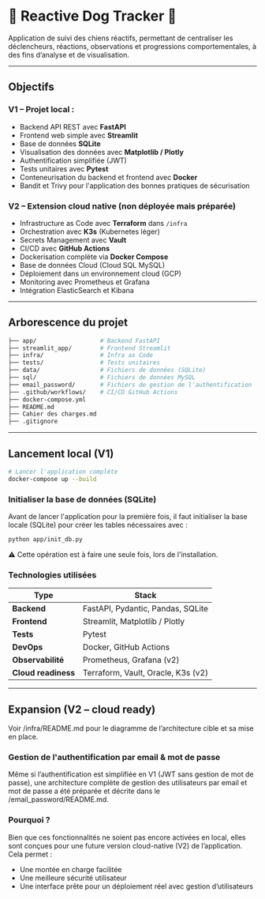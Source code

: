 # 🐾 Reactive Dog Tracker 🐾

Application de suivi des chiens réactifs, permettant de centraliser les déclencheurs, réactions, observations et progressions comportementales, à des fins d’analyse et de visualisation.

---

## Objectifs

### V1 – Projet local :
- Backend API REST avec **FastAPI**
- Frontend web simple avec **Streamlit**
- Base de données **SQLite**
- Visualisation des données avec **Matplotlib / Plotly**
- Authentification simplifiée (JWT)
- Tests unitaires avec **Pytest**
- Conteneurisation du backend et frontend avec **Docker**
- Bandit et Trivy pour l'application des bonnes pratiques de sécurisation

### V2 – Extension cloud native (non déployée mais préparée)
- Infrastructure as Code avec **Terraform** dans `/infra`
- Orchestration avec **K3s** (Kubernetes léger)
- Secrets Management avec **Vault**
- CI/CD avec **GitHub Actions**
- Dockerisation complète via **Docker Compose**
- Base de données Cloud (Cloud SQL MySQL)
- Déploiement dans un environnement cloud (GCP)
- Monitoring avec Prometheus et Grafana
- Intégration ElasticSearch et Kibana

---

## Arborescence du projet

```bash
├── app/                  # Backend FastAPI
├── streamlit_app/        # Frontend Streamlit
├── infra/                # Infra as Code
├── tests/                # Tests unitaires
├── data/                 # Fichiers de données (SQLite)
├── sql/                  # Fichiers de données MySQL
├── email_password/       # Fichiers de gestion de l'authentification
├── .github/workflows/    # CI/CD GitHub Actions
├── docker-compose.yml
├── README.md
├── Cahier des charges.md
├── .gitignore
```
---

## Lancement local (V1)

```bash
# Lancer l'application complète
docker-compose up --build
```

### Initialiser la base de données (SQLite)

Avant de lancer l'application pour la première fois, il faut initialiser la base locale (SQLite) pour créer les tables nécessaires avec :
```bash
python app/init_db.py
```

⚠️ Cette opération est à faire une seule fois, lors de l'installation.

### Technologies utilisées

| **Type**          | **Stack**                                                |
|-------------------|----------------------------------------------------------|
| **Backend**       | FastAPI, Pydantic, Pandas, SQLite                        |
| **Frontend**      | Streamlit, Matplotlib / Plotly                           |
| **Tests**         | Pytest                                                   |
| **DevOps**        | Docker, GitHub Actions                                   |
| **Observabilité** | Prometheus, Grafana  (v2)                                |
| **Cloud readiness**| Terraform, Vault, Oracle, K3s (v2) |

---

## Expansion (V2 – cloud ready)

Voir /infra/README.md pour le diagramme de l’architecture cible et sa mise en place.

### Gestion de l'authentification par email & mot de passe

Même si l’authentification est simplifiée en V1 (JWT sans gestion de mot de passe), une architecture complète de gestion des utilisateurs par email et mot de passe a été préparée et décrite dans le /email_password/README.md.

### Pourquoi ?

Bien que ces fonctionnalités ne soient pas encore activées en local, elles sont conçues pour une future version cloud-native (V2) de l’application. Cela permet :
- Une montée en charge facilitée
- Une meilleure sécurité utilisateur
- Une interface prête pour un déploiement réel avec gestion d’utilisateurs